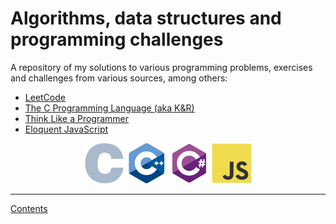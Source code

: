 # Algorithms, data structures and programming challenges

<!-- Front matter -->
A repository of my solutions to various programming problems, exercises and challenges from various sources, among others:  
* [LeetCode](https://leetcode.com/)
* [The C Programming Language (aka K&R)](https://en.wikipedia.org/wiki/The_C_Programming_Language)  
* [Think Like a Programmer](https://nostarch.com/thinklikeaprogrammer)  
* [Eloquent JavaScript](https://eloquentjavascript.net/)

<div align="center">
<!--
![alt text](.assets/c-original.png)
![alt text](.assets/cplusplus-original.png)
![alt text](.assets/csharp-original.png)
![alt text](.assets/javascript-original.png)
-->

<img src='https://raw.githubusercontent.com/devicons/devicon/refs/heads/master/icons/c/c-original.svg' width="64" height="64" alt="C logo featuring a stylized letter C in a blue gradient, representing the C programming language.">

<img src='https://raw.githubusercontent.com/devicons/devicon/refs/heads/master/icons/cplusplus/cplusplus-original.svg' width="64" height="64" alt="C++ logo featuring a stylized letter C with two plus symbols in a blue gradient, representing the C sharp programming language.">

<img src='https://raw.githubusercontent.com/devicons/devicon/refs/heads/master/icons/csharp/csharp-original.svg' width="64" height="64" alt="C sharp logo featuring a stylized letter C with a sharp symbol in a purple gradient, representing the C sharp programming language.">

<img src='https://raw.githubusercontent.com/devicons/devicon/refs/heads/master/icons/javascript/javascript-original.svg' width="64" height="64" alt="JavaScript logo featuring a bold yellow square with stylized black letters JS in the center, representing the JavaScript programming language.">

</div>

---

[Contents](DIRECTORY.md)


